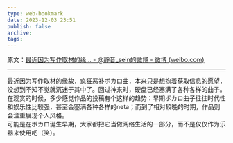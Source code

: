 ```yaml
---
type: web-bookmark
date: 2023-12-03 23:51
publish: false
archive: 
tags:
---
```

原文：[最近因为写作取材的缘... - @靜音_sein的微博 - 微博 (weibo.com)](https://weibo.com/6609165471/KEJjvb9DO?pagetype=fav)

---

最近因为写作取材的缘故，疯狂恶补ボカロ曲，本来只是想抱着获取信息的愿望，没想到不知不觉就沉迷于其中了。回过神来时，硬盘已经塞满了各种各样的曲子。  
在观赏的时候，多少感觉作品的投稿有个这样的趋势：早期ボカロ曲子往往时代性和娱乐性比较强，甚至会塞满各种各样的neta；而到了相对较晚的时期，作品则会注重展现个人风格。  
可能是在ボカロ诞生早期，大家都把它当做网络生活的一部分，而不是仅仅作为乐器来使用吧（笑）。